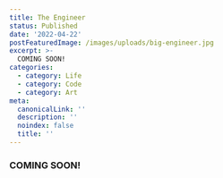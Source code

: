 ```yaml
---
title: The Engineer
status: Published
date: '2022-04-22'
postFeaturedImage: /images/uploads/big-engineer.jpg
excerpt: >-
  COMING SOON!
categories:
  - category: Life
  - category: Code
  - category: Art
meta:
  canonicalLink: ''
  description: ''
  noindex: false
  title: ''
---
```


### COMING SOON!
